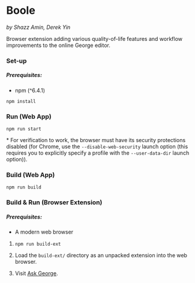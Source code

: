 Boole
=====

*by Shazz Amin, Derek Yin*

Browser extension adding various quality-of-life features and workflow improvements to the online George editor.


### Set-up
##### Prerequisites:
* npm (^6.4.1)

`npm install`


### Run (Web App)

`npm run start`

\* For verification to work, the browser must have its security protections disabled (for Chrome, use the `--disable-web-security` launch option (this requires you to explicitly specify a profile with the `--user-data-dir` launch option)).


### Build (Web App)

`npm run build`


### Build & Run (Browser Extension)
##### Prerequisites:
* A modern web browser

1. `npm run build-ext`

1. Load the `build-ext/` directory as an unpacked extension into the web browser.

2. Visit [Ask George](https://www.student.cs.uwaterloo.ca/~se212/george/ask-george/).


